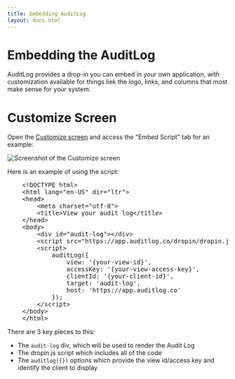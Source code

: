 ```yaml
---
title: Embedding AuditLog
layout: docs.html
---
```


Embedding the AuditLog
========================

AuditLog provides a drop-in you can embed in your own application, with customization
available for things liek the logo, links, and columns that most make sense for your
system.

Customize Screen
====================

Open the <a href="https://app.auditlog.co/customize/view">Customize screen</a> and access 
the "Embed Script" tab for an example:

<div class="alm-docs-image">
    <img src="/images/docs/customize-embed-med.png" alt="Screenshot of the Customize screen" />
</div>

Here is an example of using the script:

<pre class="highlight html">
    &lt;!DOCTYPE html&gt;
    &lt;html lang="en-US" dir="ltr"&gt;
    &lt;head&gt;
        &lt;meta charset="utf-8"&gt;
        &lt;title&gt;View your audit log&lt;/title&gt;
    &lt;/head&gt;
    &lt;body&gt;
        &lt;div id="audit-log"&gt;&lt;/div&gt;
        &lt;script src="https://app.auditlog.co/dropin/dropin.js"&gt;&lt;/script&gt;
        &lt;script&gt;
            auditLog({
                view: '{your-view-id}',
                accessKey: '{your-view-access-key}',
                clientId: '{your-client-id}',
                target: 'audit-log',
                host: 'https://app.auditlog.co'
            });
        &lt;/script&gt;
    &lt;/body&gt;
    &lt;/html&gt;
</pre>

There are 3 key pieces to this:

* The `audit-log` div, which will be used to render the Audit Log
* The dropin.js script which includes all of the code
* The `auditlog({})` options which provide the view id/access key and identify the client to display
